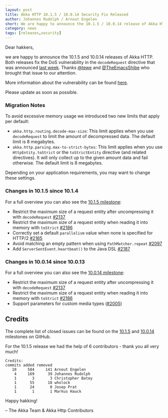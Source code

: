 ```yaml
---
layout: post
title: Akka HTTP 10.1.5 / 10.0.14 Security Fix Released
author: Johannes Rudolph / Arnout Engelen
short: We are happy to announce the 10.1.5 / 10.0.14 release of Akka HTTP
category: news
tags: [releases,security]
---
```


Dear hakkers,

we are happy to announce the 10.1.5 and 10.0.14 releases of Akka HTTP. Both releases fix the DoS vulnerability in the
`decodeRequest` directive that was announced [last week](https://akka.io/blog/news/2018/08/30/akka-http-dos-vulnerability-found).
Thanks [@tewe](https://github.com/tewe) and [@TheEmacsShibe](https://github.com/TheEmacsShibe) who brought that issue to
our attention.

More information about the vulnerability can be found [here](https://doc.akka.io/docs/akka-http/current/security/2018-09-05-denial-of-service-via-decodeRequest.html).

Please update as soon as possible.

### Migration Notes

To avoid excessive memory usage we introduced two new limits that apply per default:

 * `akka.http.routing.decode-max-size`: This limit applies when you use `decodeRequest` to limit the amount of decompressed data. The default limit is 8 megabytes.
 * `akka.http.parsing.max-to-strict-bytes`: This limit applies when you use `HttpEntity.toStrict` or the `toStrictEntity` directive (and related directives). It will only collect up to the given amount data and fail otherwise. The default limit is 8 megabytes.

Depending on your application requirements, you may want to change these settings.

### Changes in 10.1.5 since 10.1.4

For a full overview you can also see the [10.1.5 milestone](https://github.com/akka/akka-http/milestone/43?closed=1):

 * Restrict the maximum size of a request entity after uncompressing it with `decodeRequest` [#2137](https://github.com/akka/akka-http/issues/2137)
 * Restrict the maximum size of a request entity when reading it into memory with `toStrict` [#2186](https://github.com/akka/akka-http/pull/2186)
 * Correctly set a default `parallelism` value when none is specified for HTTP/2 [#2165](https://github.com/akka/akka-http/pull/2165)
 * Avoid matching an empty pattern when using `PathMatcher.repeat` [#2097](https://github.com/akka/akka-http/issues/2097)
 * Add `ServerSentEvent.heartbeat()` to the Java DSL [#2187](https://github.com/akka/akka-http/issues/2187)
 
### Changes in 10.0.14 since 10.0.13

For a full overview you can also see the [10.0.14 milestone](https://github.com/akka/akka-http/milestone/38?closed=1):

 * Restrict the maximum size of a request entity after uncompressing it with `decodeRequest` [#2137](https://github.com/akka/akka-http/issues/2137)
 * Restrict the maximum size of a request entity when reading it into memory with `toStrict` [#2186](https://github.com/akka/akka-http/pull/2186)
 * Support parameters for custom media types ([#2005](https://github.com/akka/akka-http/issues/2005))

## Credits

The complete list of closed issues can be found on the [10.1.5](https://github.com/akka/akka-http/milestone/43?closed=1)
and [10.0.14](https://github.com/akka/akka-http/milestone/38?closed=1) milestones on GitHub.

For the 10.1.5 release we had the help of 6 contributors - thank you all very much!

```
Credits:
commits added removed
   10     584     141 Arnout Engelen
    4     169      39 Johannes Rudolph
    1       3       3 Christopher Batey
    1      55      18 wholock
    1      24       0 Josep Prat
    1       1       1 Markus Hauck
```

Happy hakking!

– The Akka Team & Akka Http Contributors
